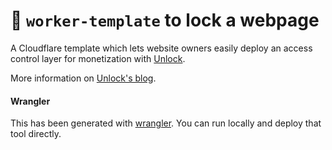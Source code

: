# 👷 `worker-template` to lock a webpage


A Cloudflare template which lets website owners easily deploy an access control layer for monetization with [Unlock](https://unlock-protocol.com).

More information on [Unlock's blog](https://unlock-protocol.com/blog/cloudflare-worker).


#### Wrangler

This has been generated with [wrangler](https://github.com/cloudflare/wrangler).
You can run locally and deploy that tool directly.